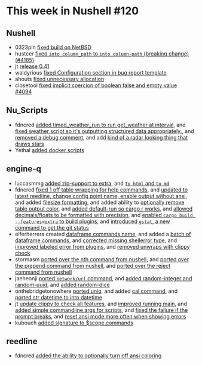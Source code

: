 # This week in Nushell #120

## Nushell

- 0323pin [fixed build on NetBSD](https://github.com/nushell/nushell/pull/4192)
- hustcer [fixed `into column_path` to `into column-path` (breaking change) (#4185)](https://github.com/nushell/nushell/pull/4189)
- jt [release 0.41](https://github.com/nushell/nushell/pull/4187)
- waldyrious [fixed Configuration section in bug report template](https://github.com/nushell/nushell/pull/4181)
- ahouts [fixed unnecessary allocation](https://github.com/nushell/nushell/pull/4178)
- closetool [fixed implicit coercion of boolean false and empty value #4094](https://github.com/nushell/nushell/pull/4120)

## Nu_Scripts

- fdncred [added timed_weather_run to run get_weather at interval](https://github.com/nushell/nu_scripts/pull/114), and [fixed weather script so it's outputting structured data appropriately.](https://github.com/nushell/nu_scripts/pull/113), and [removed a debug comment](https://github.com/nushell/nu_scripts/pull/112), and add [kind of a radar looking thing that draws stars](https://github.com/nushell/nu_scripts/pull/111)
- Yethal [added docker scripts](https://github.com/nushell/nu_scripts/pull/110)

## engine-q

- luccasmmg [added zip-support to extra](https://github.com/nushell/engine-q/pull/462), and [`To html` and `to md`](https://github.com/nushell/engine-q/pull/453)
- fdncred [fixed 1 off table wrapping for help commands](https://github.com/nushell/engine-q/pull/460), and [updated to latest reedline, change config point name, enable output without ansi](https://github.com/nushell/engine-q/pull/458), and added [filesize formatting](https://github.com/nushell/engine-q/pull/456), and added ability to  [optionally remove table output color](https://github.com/nushell/engine-q/pull/455), and [added default-run so cargo r works](https://github.com/nushell/engine-q/pull/451), and [allowed decimals/floats to be formatted with precision](https://github.com/nushell/engine-q/pull/449), and [enabled `cargo build --features=extra` to build plugins](https://github.com/nushell/engine-q/pull/448), and [introduced `gstat`, a new command to get the git status](https://github.com/nushell/engine-q/pull/443)
- elferherrera created [dataframe commands name](https://github.com/nushell/engine-q/pull/457), and added a [batch of dataframe commands](https://github.com/nushell/engine-q/pull/442), and [corrected missing shellerror type](https://github.com/nushell/engine-q/pull/439), and [improved labeled error from plugins](https://github.com/nushell/engine-q/pull/437), and [removed unwraps with clippy check](https://github.com/nushell/engine-q/pull/430)
- stormasm [ported over the nth command from nushell](https://github.com/nushell/engine-q/pull/454), and [ported over the prepend command from nushell](https://github.com/nushell/engine-q/pull/446), and [ported over the reject command from nushell](https://github.com/nushell/engine-q/pull/419)
- jaeheonji [ported `network/url` command](https://github.com/nushell/engine-q/pull/452), and [added random-integer and random-uuid](https://github.com/nushell/engine-q/pull/440), and [added random-dice](https://github.com/nushell/engine-q/pull/428)
- onthebridgetonowhere [ported uniq](https://github.com/nushell/engine-q/pull/447), and added [cal command](https://github.com/nushell/engine-q/pull/429), and [ported str datetime to into datetime](https://github.com/nushell/engine-q/pull/424)
- jt [update clippy to check all features](https://github.com/nushell/engine-q/pull/441), and [improved running main](https://github.com/nushell/engine-q/pull/431), and [added simple commandline args for scripts](https://github.com/nushell/engine-q/pull/427), and [fixed the failure if the prompt breaks](https://github.com/nushell/engine-q/pull/426), and [reset ansi mode more often when showing errors](https://github.com/nushell/engine-q/pull/425)
- kubouch [added signature to $scope.commands](https://github.com/nushell/engine-q/pull/434)

## reedline

- fdncred [added the ability to optionally turn off ansi coloring](https://github.com/nushell/reedline/pull/197)

